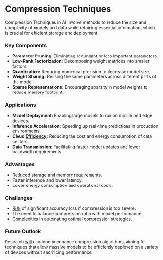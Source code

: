 # Compression Techniques

Compression Techniques in AI involve methods to reduce the size and complexity of models and data while retaining essential information, which is crucial for efficient storage and deployment.

### Key Components
- **Parameter Pruning:** Eliminating redundant or less important parameters.
- **Low-Rank Factorization:** Decomposing weight matrices into smaller factors.
- **Quantization:** Reducing numerical precision to decrease model size.
- **Weight Sharing:** Reusing the same parameters across different parts of the model.
- **Sparse Representations:** Encouraging sparsity in model weights to reduce memory footprint.

### Applications
- **Model Deployment:** Enabling large models to run on mobile and edge devices.
- **Inference Acceleration:** Speeding up real-time predictions in production environments.
- **Cloud [Efficiency](../e/efficiency.md):** Reducing the cost and energy consumption of data centers.
- **Data Transmission:** Facilitating faster model updates and lower bandwidth requirements.

### Advantages
- Reduced storage and memory requirements.
- Faster inference and lower latency.
- Lower energy consumption and operational costs.

### Challenges
- [Risk](../r/risk.md) of significant accuracy loss if compression is too severe.
- The need to balance compression ratio with model performance.
- Complexities in automating optimal compression strategies.

### Future Outlook
Research [will](../w/will.md) continue to enhance compression algorithms, aiming for techniques that allow massive models to be efficiently deployed on a variety of devices without sacrificing performance.
